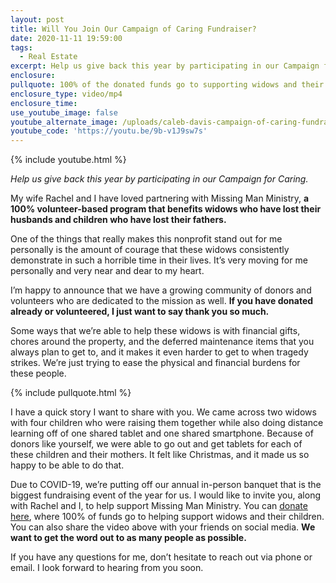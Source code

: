 ```yaml
---
layout: post
title: Will You Join Our Campaign of Caring Fundraiser?
date: 2020-11-11 19:59:00
tags:
  - Real Estate
excerpt: Help us give back this year by participating in our Campaign for Caring.
enclosure:
pullquote: 100% of the donated funds go to supporting widows and their children.
enclosure_type: video/mp4
enclosure_time:
use_youtube_image: false
youtube_alternate_image: /uploads/caleb-davis-campaign-of-caring-fundraiser-yt.jpg
youtube_code: 'https://youtu.be/9b-v1J9sw7s'
---
```


{% include youtube.html %}

*Help us give back this year by participating in our Campaign for Caring.*

My wife Rachel and I have loved partnering with Missing Man Ministry, **a 100% volunteer-based program that benefits widows who have lost their husbands and children who have lost their fathers.&nbsp;**

One of the things that really makes this nonprofit stand out for me personally is the amount of courage that these widows consistently demonstrate in such a horrible time in their lives. It’s very moving for me personally and very near and dear to my heart.

I’m happy to announce that we have a growing community of donors and volunteers who are dedicated to the mission as well. **If you have donated already or volunteered, I just want to say thank you so much.**

Some ways that we’re able to help these widows is with financial gifts, chores around the property, and the deferred maintenance items that you always plan to get to, and it makes it even harder to get to when tragedy strikes. We’re just trying to ease the physical and financial burdens for these people.

{% include pullquote.html %}

I have a quick story I want to share with you. We came across two widows with four children who were raising them together while also doing distance learning off of one shared tablet and one shared smartphone. Because of donors like yourself, we were able to go out and get tablets for each of these children and their mothers. It felt like Christmas, and it made us so happy to be able to do that.

Due to COVID-19, we’re putting off our annual in-person banquet that is the biggest fundraising event of the year for us. I would like to invite you, along with Rachel and I, to help support Missing Man Ministry. You can <u><a target="_blank" rel="noopener" href="https://www.flipcause.com/secure/fundraiser/MTAwMTc4/51294">donate here</a></u>, where 100% of funds go to helping support widows and their children. You can also share the video above with your friends on social media. **We want to get the word out to as many people as possible.**

If you have any questions for me, don’t hesitate to reach out via phone or email. I look forward to hearing from you soon.